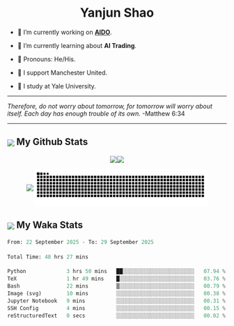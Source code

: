 

<h1 align="center">Yanjun Shao</h1>

- 🐒 I’m currently working on **[AIDO](https://github.com/genbio-ai/AIDO)**.

- 🦧 I’m currently learning about **AI Trading**.

- 🦍 Pronouns: He/His.

- 👹 I support Manchester United.

- 🐶 I study at Yale University.

---

<i> Therefore, do not worry about tomorrow, for tomorrow will worry about itself. Each day has enough trouble of its own. </i> -Matthew 6:34

---

<h2><img src="https://emojis.slackmojis.com/emojis/images/1579216111/7550/pikachu_wave.gif?1579216111" align="center" width="28" /> My Github Stats</h2>

<p align="center"><img align="center" src = "https://github-readme-stats.vercel.app/api?username=super-dainiu&show_icons=true&count_private=true&theme=tokyonight&hide=issues&line_height=30" width="400px"><img align="center" src = "https://github-readme-streak-stats.herokuapp.com/?user=super-dainiu&theme=tokyonight" width="400px"></p>

<p align="center"><img align="center" width="400px" src="https://github-readme-stats.vercel.app/api/top-langs/?username=super-dainiu&layout=compact&theme=tokyonight&hide=html,tex,jupyter%20notebook"><img align="center" width="400px" src="https://github.com/super-dainiu/super-dainiu/blob/output/github-contribution-grid-snake.svg"></p>

<h2><img src="https://emojis.slackmojis.com/emojis/images/1579216111/7550/pikachu_wave.gif?1579216111" align="center" width="28" /> My Waka Stats</h2>

<!--START_SECTION:waka-->

```python
From: 22 September 2025 - To: 29 September 2025

Total Time: 48 hrs 27 mins

Python             3 hrs 50 mins   ██░░░░░░░░░░░░░░░░░░░░░░░   07.94 %
TeX                1 hr 49 mins    █░░░░░░░░░░░░░░░░░░░░░░░░   03.76 %
Bash               22 mins         ▒░░░░░░░░░░░░░░░░░░░░░░░░   00.79 %
Image (svg)        10 mins         ░░░░░░░░░░░░░░░░░░░░░░░░░   00.38 %
Jupyter Notebook   9 mins          ░░░░░░░░░░░░░░░░░░░░░░░░░   00.31 %
SSH Config         4 mins          ░░░░░░░░░░░░░░░░░░░░░░░░░   00.15 %
reStructuredText   0 secs          ░░░░░░░░░░░░░░░░░░░░░░░░░   00.02 %
```

<!--END_SECTION:waka-->
